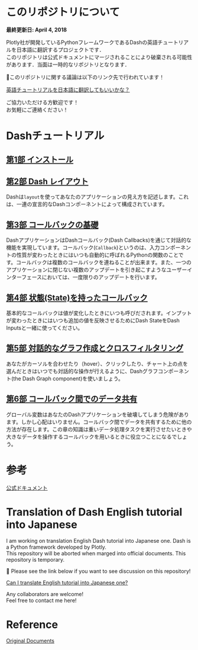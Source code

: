 #  このリポジトリについて

**最終更新日: April 4, 2018**

Plotly社が開発しているPythonフレームワークであるDashの英語チュートリアルを日本語に翻訳するプロジェクトです．  
このリポジトリは公式ドキュメントにマージされることにより破棄される可能性があります．当面は一時的なリポジトリとなります．  

📢このリポジトリに関する議論は以下のリンク先で行われています！

[英語チュートリアルを日本語に翻訳してもいいかな？](https://community.plot.ly/t/can-i-translate-english-tutorial-into-japanese-one/8859?u=ksnt)

ご協力いただける方歓迎です！  
お気軽にご連絡ください！  

# Dashチュートリアル  

## [第1部 インストール](https://github.com/ksnt/Dash_Translation_into_Japanese/blob/master/dash_tutorial_jap_chap0.md)

## [第2部 Dash レイアウト](https://github.com/ksnt/Dash_Translation_into_Japanese/blob/master/dash_tutorial_jap_chap1.md)

Dashは`layout`を使ってあなたのアプリケーションの見え方を記述します。これは、一連の宣言的なDashコンポーネントによって構成されています。  


## [第3部 コールバックの基礎](https://github.com/ksnt/Dash_Translation_into_Japanese/blob/master/dash_tutorial_jap_chap2.md)  

DashアプリケーションはDashコールバック(Dash Callbacks)を通じて対話的な機能を実現しています。コールバック(`Callback`)というのは、入力コンポーネントの性質が変わったときにはいつも自動的に呼ばれるPythonの関数のことです。コールバックは複数のコールバックを連ねることが出来ます。また、一つのアプリケーションに閉じない複数のアップデートを引き起こすようなユーザーインターフェースにおいては、一度限りのアップデートを行います。

## [第4部 状態(State)を持ったコールバック](https://github.com/ksnt/Dash_Translation_into_Japanese/blob/master/dash_tutorial_jap_chap3.md)

基本的なコールバックは値が変化したときにいつも呼びだされます。インプットが変わったときにはいつも追加の値を反映させるためにDash StateをDash Inputsと一緒に使ってください。  


## [第5部 対話的なグラフ作成とクロスフィルタリング](https://github.com/ksnt/Dash_Translation_into_Japanese/blob/master/dash_tutorial_jap_chap4.md)

あなたがカーソルを合わせたり（hover）、クリックしたり、チャート上の点を選んだときはいつでも対話的な操作が行えるように、Dashグラフコンポーネント(the Dash Graph component)を使いましょう。


## [第6部 コールバック間でのデータ共有](https://github.com/ksnt/Dash_Translation_into_Japanese/blob/master/dash_tutorial_jap_chap5.md)

グローバル変数はあなたのDashアプリケーションを破壊してしまう危険があります。しかし心配はいりません。コールバック間でデータを共有するために他の方法が存在します。この章の知識は重いデータ処理タスクを実行させたいときや大きなデータを操作するコールバックを用いるときに役立つことになるでしょう。


# 参考

[公式ドキュメント](https://github.com/plotly/dash-docs)


# Translation of Dash English tutorial into Japanese

I am working on translation English Dash tutorial into Japanese one. Dash is a Python framework developed by Plotly.  
This repository will be aborted when marged into official documents. This repository is temporary.    

📢 Please see the link below if you want to see discussion on this repository!  

[Can I translate English tutorial into Japanese one?](https://community.plot.ly/t/can-i-translate-english-tutorial-into-japanese-one/8859?u=ksnt)

Any collaborators are welcome!  
Feel free to contact me here!  

# Reference

[Original Documents](https://github.com/plotly/dash-docs)
